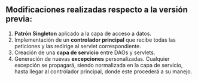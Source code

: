 ## Modificaciones realizadas respecto a la versión previa:

1. **Patrón Singleton** aplicado a la capa de acceso a datos.
2. Implementación de un **controlador principal** que recibe todas las peticiones y las redirige al servlet correspondiente.
3. Creación de una **capa de servicio** entre DAOs y servlets.
4. Generación de nuevas **excepciones** personalizadas. Cualquier excepción se propagará, siendo normalizada en la capa de servicio, hasta llegar al controlador principal, donde este procederá a su manejo.
